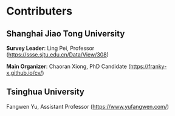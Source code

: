 #  Contributers
## Shanghai Jiao Tong University
**Survey Leader**: Ling Pei, Professor (https://ssse.sjtu.edu.cn/Data/View/308)

**Main Organizer**: Chaoran Xiong, PhD Candidate (https://franky-x.github.io/cv/)

## Tsinghua University
Fangwen Yu, Assistant Professor (https://www.yufangwen.com/)
